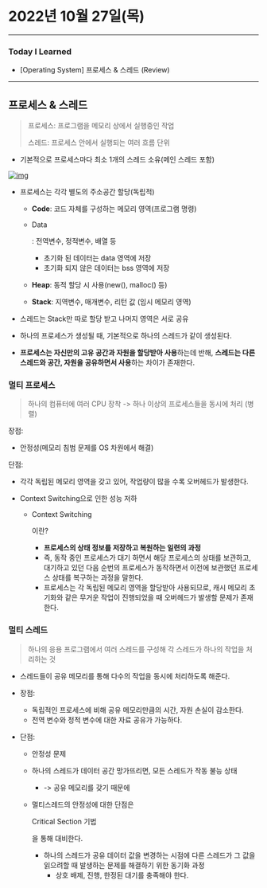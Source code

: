 # 2022년 10월 27일(목)

----

### Today I Learned 

- [Operating System] 프로세스 & 스레드 (Review)

---

## 프로세스 & 스레드

> 프로세스: 프로그램을 메모리 상에서 실행중인 작업
>
> 스레드: 프로세스 안에서 실행되는 여러 흐름 단위

- 기본적으로 프로세스마다 최소 1개의 스레드 소유(메인 스레드 포함)

[![img](https://camo.githubusercontent.com/3dc4ad61f03160c310a855a4bd68a9f2a2c9a4c7/68747470733a2f2f74312e6461756d63646e2e6e65742f6366696c652f746973746f72792f393938383931343635433637433330363036)](https://camo.githubusercontent.com/3dc4ad61f03160c310a855a4bd68a9f2a2c9a4c7/68747470733a2f2f74312e6461756d63646e2e6e65742f6366696c652f746973746f72792f393938383931343635433637433330363036)

- 프로세스는 각각 별도의 주소공간 할당(독립적)

  - **Code**: 코드 자체를 구성하는 메모리 영역(프로그램 명령)

  - Data

    : 전역변수, 정적변수, 배열 등

    - 초기화 된 데이터는 data 영역에 저장
    - 초기화 되지 않은 데이터는 bss 영역에 저장

  - **Heap**: 동적 할당 시 사용(new(), malloc() 등)

  - **Stack**: 지역변수, 매개변수, 리턴 값 (임시 메모리 영역)

- 스레드는 Stack만 따로 할당 받고 나머지 영역은 서로 공유

- 하나의 프로세스가 생성될 때, 기본적으로 하나의 스레드가 같이 생성된다.

- **프로세스는 자신만의 고유 공간과 자원을 할당받아 사용**하는데 반해, **스레드는 다른 스레드와 공간, 자원을 공유하면서 사용**하는 차이가 존재한다.

### 멀티 프로세스

> 하나의 컴퓨터에 여러 CPU 장착 -> 하나 이상의 프로세스들을 동시에 처리 (병렬)

장점:

- 안정성(메모리 침범 문제를 OS 차원에서 해결)

단점:

- 각각 독립된 메모리 영역을 갖고 있어, 작업량이 많을 수록 오버헤드가 발생한다.

- Context Switching으로 인한 성능 저하

  - Context Switching

    이란?

    - **프로세스의 상태 정보를 저장하고 복원하는 일련의 과정**
    - 즉, 동작 중인 프로세스가 대기 하면서 해당 프로세스의 상태를 보관하고, 대기하고 있던 다음 순번의 프로세스가 동작하면서 이전에 보관했던 프로세스 상태를 복구하는 과정을 말한다.
    - 프로세스는 각 독립된 메모리 영역을 할당받아 사용되므로, 캐시 메모리 초기화와 같은 무거운 작업이 진행되었을 때 오버헤드가 발생할 문제가 존재한다.

### 멀티 스레드

> 하나의 응용 프로그램에서 여러 스레드를 구성해 각 스레드가 하나의 작업을 처리하는 것

- 스레드들이 공유 메모리를 통해 다수의 작업을 동시에 처리하도록 해준다.

- 장점:

  - 독립적인 프로세스에 비해 공유 메모리만큼의 시간, 자원 손실이 감소한다.
  - 전역 변수와 정적 변수에 대한 자료 공유가 가능하다.

- 단점:

  - 안정성 문제

  - 하나의 스레드가 데이터 공간 망가뜨리면, 모든 스레드가 작동 불능 상태

    - -> 공유 메모리를 갖기 때문에

  - 멀티스레드의 안정성에 대한 단점은

     

    Critical Section 기법

    을 통해 대비한다.

    - 하나의 스레드가 공유 데이터 값을 변경하는 시점에 다른 스레드가 그 값을 읽으려할 때 발생하는 문제를 해결하기 위한 동기화 과정
      - 상호 배제, 진행, 한정된 대기를 충족해야 한다.